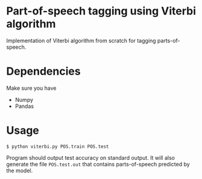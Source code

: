 # Part-of-speech tagging using Viterbi algorithm
Implementation of Viterbi algorithm from scratch for tagging parts-of-speech.

# Dependencies
Make sure you have
- Numpy
- Pandas


# Usage
`$ python viterbi.py POS.train POS.test`

Program should output test accuracy on standard output. It will also generate the file `POS.test.out` that contains parts-of-speech predicted by the model.
